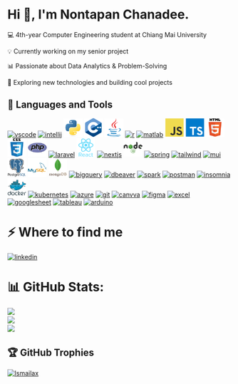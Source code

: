 <h1>Hi 👋, I'm Nontapan Chanadee.</h1>
<p>💻 4th-year Computer Engineering student at Chiang Mai University</p>
<p>💡 Currently working on my senior project</p>
<p>📊 Passionate about Data Analytics & Problem-Solving</p>
<p>🔧 Exploring new technologies and building cool projects</p>

<h2>🚀 Languages and Tools</h2>
<p>
  <a target="_blank" href="https://cdn.jsdelivr.net/gh/devicons/devicon@latest/icons/vscode/vscode-original.svg" style="display: inline-block;"><img src="https://cdn.jsdelivr.net/gh/devicons/devicon@latest/icons/vscode/vscode-original.svg" alt="vscode" width="42" height="42" /></a>
  <a target="_blank" href="https://cdn.jsdelivr.net/gh/devicons/devicon@latest/icons/intellij/intellij-original.svg" style="display: inline-block;"><img src="https://cdn.jsdelivr.net/gh/devicons/devicon@latest/icons/intellij/intellij-original.svg" alt="intellij" width="42" height="42" /></a>
  <a target="_blank" href="https://raw.githubusercontent.com/devicons/devicon/master/icons/python/python-original.svg" style="display: inline-block;"><img src="https://raw.githubusercontent.com/devicons/devicon/master/icons/python/python-original.svg" alt="python" width="42" height="42" /></a>
  <a target="_blank" href="https://raw.githubusercontent.com/devicons/devicon/master/icons/cplusplus/cplusplus-original.svg" style="display: inline-block;"><img src="https://raw.githubusercontent.com/devicons/devicon/master/icons/cplusplus/cplusplus-original.svg" alt="cplusplus" width="42" height="42" /></a>
  <a target="_blank" href="https://raw.githubusercontent.com/devicons/devicon/master/icons/java/java-original.svg" style="display: inline-block;"><img src="https://raw.githubusercontent.com/devicons/devicon/master/icons/java/java-original.svg" alt="java" width="42" height="42" /></a>
  <a target="_blank" href="https://cdn.jsdelivr.net/gh/devicons/devicon@latest/icons/r/r-plain.svg" style="display: inline-block;"><img src="https://cdn.jsdelivr.net/gh/devicons/devicon@latest/icons/r/r-plain.svg" alt="r" width="42" height="42" /></a>
  <a target="_blank" href="https://upload.wikimedia.org/wikipedia/commons/2/21/Matlab_Logo.png" style="display: inline-block;"><img src="https://upload.wikimedia.org/wikipedia/commons/2/21/Matlab_Logo.png" alt="matlab" width="42" height="42" /></a>
  <a target="_blank" href="https://raw.githubusercontent.com/devicons/devicon/master/icons/javascript/javascript-original.svg" style="display: inline-block;"><img src="https://raw.githubusercontent.com/devicons/devicon/master/icons/javascript/javascript-original.svg" alt="javascript" width="42" height="42" /></a>
  <a target="_blank" href="https://raw.githubusercontent.com/devicons/devicon/master/icons/typescript/typescript-original.svg" style="display: inline-block;"><img src="https://raw.githubusercontent.com/devicons/devicon/master/icons/typescript/typescript-original.svg" alt="typescript" width="42" height="42" /></a>
  <a target="_blank" href="https://raw.githubusercontent.com/devicons/devicon/master/icons/html5/html5-original-wordmark.svg" style="display: inline-block;"><img src="https://raw.githubusercontent.com/devicons/devicon/master/icons/html5/html5-original-wordmark.svg" alt="html5" width="42" height="42" /></a>
  <a target="_blank" href="https://raw.githubusercontent.com/devicons/devicon/master/icons/css3/css3-original-wordmark.svg" style="display: inline-block;"><img src="https://raw.githubusercontent.com/devicons/devicon/master/icons/css3/css3-original-wordmark.svg" alt="css3" width="42" height="42" /></a>
  <a target="_blank" href="https://raw.githubusercontent.com/devicons/devicon/master/icons/php/php-original.svg" style="display: inline-block;"><img src="https://raw.githubusercontent.com/devicons/devicon/master/icons/php/php-original.svg" alt="php" width="42" height="42" /></a>
  <a target="_blank" href="https://cdn.jsdelivr.net/gh/devicons/devicon@latest/icons/laravel/laravel-original.svg" style="display: inline-block;"><img src="https://cdn.jsdelivr.net/gh/devicons/devicon@latest/icons/laravel/laravel-original.svg" alt="laravel" width="42" height="42" /></a>
  <a target="_blank" href="https://raw.githubusercontent.com/devicons/devicon/master/icons/react/react-original-wordmark.svg" style="display: inline-block;"><img src="https://raw.githubusercontent.com/devicons/devicon/master/icons/react/react-original-wordmark.svg" alt="react" width="42" height="42" /></a>
  <a target="_blank" href="https://cdn.jsdelivr.net/gh/devicons/devicon@latest/icons/nextjs/nextjs-original.svg" style="display: inline-block;"><img src="https://cdn.jsdelivr.net/gh/devicons/devicon@latest/icons/nextjs/nextjs-original.svg" alt="nextjs" width="42" height="42" /></a>
  <a target="_blank" href="https://raw.githubusercontent.com/devicons/devicon/master/icons/nodejs/nodejs-original-wordmark.svg" style="display: inline-block;"><img src="https://raw.githubusercontent.com/devicons/devicon/master/icons/nodejs/nodejs-original-wordmark.svg" alt="nodejs" width="42" height="42" /></a>
  <a target="_blank" href="https://www.vectorlogo.zone/logos/springio/springio-icon.svg" style="display: inline-block;"><img src="https://www.vectorlogo.zone/logos/springio/springio-icon.svg" alt="spring" width="42" height="42" /></a>
  <a target="_blank" href="https://www.vectorlogo.zone/logos/tailwindcss/tailwindcss-icon.svg" style="display: inline-block;"><img src="https://www.vectorlogo.zone/logos/tailwindcss/tailwindcss-icon.svg" alt="tailwind" width="42" height="42" /></a>
  <a target="_blank" href="https://cdn.jsdelivr.net/gh/devicons/devicon@latest/icons/materialui/materialui-original.svg" style="display: inline-block;"><img src="https://cdn.jsdelivr.net/gh/devicons/devicon@latest/icons/materialui/materialui-original.svg" alt="mui" width="42" height="42" /></a>
  <a target="_blank" href="https://raw.githubusercontent.com/devicons/devicon/master/icons/postgresql/postgresql-original-wordmark.svg" style="display: inline-block;"><img src="https://raw.githubusercontent.com/devicons/devicon/master/icons/postgresql/postgresql-original-wordmark.svg" alt="postgresql" width="42" height="42" /></a>
  <a target="_blank" href="https://raw.githubusercontent.com/devicons/devicon/master/icons/mysql/mysql-original-wordmark.svg" style="display: inline-block;"><img src="https://raw.githubusercontent.com/devicons/devicon/master/icons/mysql/mysql-original-wordmark.svg" alt="mysql" width="42" height="42" /></a>
  <a target="_blank" href="https://raw.githubusercontent.com/devicons/devicon/master/icons/mongodb/mongodb-original-wordmark.svg" style="display: inline-block;"><img src="https://raw.githubusercontent.com/devicons/devicon/master/icons/mongodb/mongodb-original-wordmark.svg" alt="mongodb" width="42" height="42" /></a>
  <a target="_blank" href="https://www.vectorlogo.zone/logos/google_bigquery/google_bigquery-icon.svg" style="display: inline-block;"><img src="https://www.vectorlogo.zone/logos/google_bigquery/google_bigquery-icon.svg" alt="bigquery" width="42" height="42" /></a>
  <a target="_blank" href="https://cdn.jsdelivr.net/gh/devicons/devicon@latest/icons/dbeaver/dbeaver-original.svg" style="display: inline-block;"><img src="https://cdn.jsdelivr.net/gh/devicons/devicon@latest/icons/dbeaver/dbeaver-original.svg" alt="dbeaver" width="42" height="42" /></a>
  <a target="_blank" href="https://cdn.jsdelivr.net/gh/devicons/devicon@latest/icons/apachespark/apachespark-original.svg" style="display: inline-block;"><img src="https://cdn.jsdelivr.net/gh/devicons/devicon@latest/icons/apachespark/apachespark-original.svg" alt="spark" width="42" height="42" /></a>
  <a target="_blank" href="https://www.vectorlogo.zone/logos/getpostman/getpostman-icon.svg" style="display: inline-block;"><img src="https://www.vectorlogo.zone/logos/getpostman/getpostman-icon.svg" alt="postman" width="42" height="42" /></a>
  <a target="_blank" href="https://cdn.jsdelivr.net/gh/devicons/devicon@latest/icons/insomnia/insomnia-original.svg" style="display: inline-block;"><img src="https://cdn.jsdelivr.net/gh/devicons/devicon@latest/icons/insomnia/insomnia-original.svg" alt="insomnia" width="42" height="42" /></a>
  <a target="_blank" href="https://raw.githubusercontent.com/devicons/devicon/master/icons/docker/docker-original-wordmark.svg" style="display: inline-block;"><img src="https://raw.githubusercontent.com/devicons/devicon/master/icons/docker/docker-original-wordmark.svg" alt="docker" width="42" height="42" /></a>
  <a target="_blank" href="https://www.vectorlogo.zone/logos/kubernetes/kubernetes-icon.svg" style="display: inline-block;"><img src="https://www.vectorlogo.zone/logos/kubernetes/kubernetes-icon.svg" alt="kubernetes" width="42" height="42" /></a>
  <a target="_blank" href="https://www.vectorlogo.zone/logos/microsoft_azure/microsoft_azure-icon.svg" style="display: inline-block;"><img src="https://www.vectorlogo.zone/logos/microsoft_azure/microsoft_azure-icon.svg" alt="azure" width="42" height="42" /></a>
  <a target="_blank" href="https://www.vectorlogo.zone/logos/git-scm/git-scm-icon.svg" style="display: inline-block;"><img src="https://www.vectorlogo.zone/logos/git-scm/git-scm-icon.svg" alt="git" width="42" height="42" /></a>
  <a target="_blank" href="https://cdn.jsdelivr.net/gh/devicons/devicon@latest/icons/canva/canva-original.svg" style="display: inline-block;"><img src="https://cdn.jsdelivr.net/gh/devicons/devicon@latest/icons/canva/canva-original.svg" alt="canvva" width="42" height="42" /></a>
  <a target="_blank" href="https://www.vectorlogo.zone/logos/figma/figma-icon.svg" style="display: inline-block;"><img src="https://www.vectorlogo.zone/logos/figma/figma-icon.svg" alt="figma" width="42" height="42" /></a>
  <a target="_blank" href="https://upload.wikimedia.org/wikipedia/commons/thumb/3/34/Microsoft_Office_Excel_%282019–present%29.svg/1024px-Microsoft_Office_Excel_%282019–present%29.svg.png?20190925171014"><img src="https://upload.wikimedia.org/wikipedia/commons/thumb/3/34/Microsoft_Office_Excel_%282019–present%29.svg/1024px-Microsoft_Office_Excel_%282019–present%29.svg.png?20190925171014" alt="excel" width="42" height="42" /></a>
  <a target="_blank" href="https://upload.wikimedia.org/wikipedia/commons/thumb/a/ae/Google_Sheets_2020_Logo.svg/872px-Google_Sheets_2020_Logo.svg.png?20230204082503"><img src="https://upload.wikimedia.org/wikipedia/commons/thumb/a/ae/Google_Sheets_2020_Logo.svg/872px-Google_Sheets_2020_Logo.svg.png?20230204082503" alt="googlesheet" width="30" height="42" /></a>
  <a target="_blank" href="https://upload.vectorlogo.zone/logos/tableau/images/113a311a-6d5d-4b7e-9193-79807e4844e3.svg"><img src="https://upload.vectorlogo.zone/logos/tableau/images/113a311a-6d5d-4b7e-9193-79807e4844e3.svg" alt="tableau" width="175" height="35" /></a>
  <a target="_blank" href="https://cdn.worldvectorlogo.com/logos/arduino-1.svg" style="display: inline-block;"><img src="https://cdn.worldvectorlogo.com/logos/arduino-1.svg" alt="arduino" width="42" height="42" /></a>
</p>

<h1>⚡️ Where to find me</h1>
<p><a target="_blank" href="https://www.linkedin.com/in/https://www.linkedin.com/in/nontapan-chanadee-b192b31b6/" style="display: inline-block;"><img src="https://img.shields.io/badge/linkedin-logo?style=for-the-badge&logo=linkedin&logoColor=white&color=%230a77b6" alt="linkedin" /></a></p>

# 📊 GitHub Stats:
![](https://github-readme-stats.vercel.app/api?username=Ismailax&theme=dark&hide_border=false&include_all_commits=true&count_private=true)<br/>
![](https://github-readme-streak-stats.herokuapp.com/?user=Ismailax&theme=dark&hide_border=false)<br/>
![](https://github-readme-stats.vercel.app/api/top-langs/?username=Ismailax&theme=dark&hide_border=false&include_all_commits=true&count_private=true&layout=compact)

## 🏆 GitHub Trophies
<p><a href="https://github.com/ryo-ma/github-profile-trophy"><img src="https://github-profile-trophy.vercel.app/?username=Ismailax" alt="Ismailax" /></a></p>
